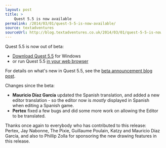 ```yaml
---
layout: post
title: >
    Quest 5.5 is now available
permalink: /2014/03/01/quest-5-5-is-now-available/
source: textadventures
sourceUrl: http://blog.textadventures.co.uk/2014/03/01/quest-5-5-is-now-available/
---
```

Quest 5.5 is now out of beta:
<ul>
	<li><a href="http://textadventures.co.uk/quest/desktop">Download Quest 5.5</a> for Windows</li>
	<li>or run Quest 5.5 <a href="http://textadventures.co.uk/create">in your web browser</a></li>
</ul>
For details on what's new in Quest 5.5, see the <a title="Quest 5.5 Beta is now available" href="/2013/12/19/quest-5-5-beta-is-now-available/">beta announcement blog post</a>.

Changes since the beta:
<ul>
	<li><strong>Mauricio Díaz García</strong> updated the Spanish translation, and added a new editor translation - so the editor now is <em>mostly</em> displayed in Spanish when editing a Spanish game.</li>
	<li><strong>Pertex</strong> fixed a few bugs and did some more work on allowing the Editor to be translated.</li>
</ul>
Thanks once again to everybody who has contributed to this release: Pertex, Jay Nabonne, The Pixie, Guillaume Poulain, Katzy and Mauricio Díaz García, and also to Phillip Zolla for sponsoring the new drawing features in this release.